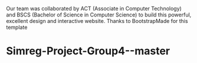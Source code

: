 Our team was collaborated by ACT (Associate in Computer Technology) and BSCS (Bachelor of Science in Computer Science) to build this powerful, excellent design and interactive website. 
Thanks to BootstrapMade for this template
# Simreg-Project-Group4--master
